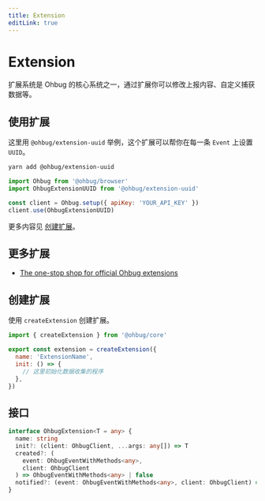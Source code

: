 ```yaml
---
title: Extension
editLink: true
---
```


# Extension

扩展系统是 Ohbug 的核心系统之一，通过扩展你可以修改上报内容、自定义捕获数据等。

## 使用扩展

这里用 `@ohbug/extension-uuid` 举例，这个扩展可以帮你在每一条 `Event` 上设置 `UUID`。

```sh
yarn add @ohbug/extension-uuid
```

```javascript
import Ohbug from '@ohbug/browser'
import OhbugExtensionUUID from '@ohbug/extension-uuid'

const client = Ohbug.setup({ apiKey: 'YOUR_API_KEY' })
client.use(OhbugExtensionUUID)
```

更多内容见 [创建扩展](./extension.md#创建扩展)。

## 更多扩展

- [The one-stop shop for official Ohbug extensions](https://github.com/ohbug-org/extensions)

## 创建扩展

使用 `createExtension` 创建扩展。

```javascript
import { createExtension } from '@ohbug/core'

export const extension = createExtension({
  name: 'ExtensionName',
  init: () => {
    // 这里初始化数据收集的程序
  },
})
```

## 接口

```typescript
interface OhbugExtension<T = any> {
  name: string
  init?: (client: OhbugClient, ...args: any[]) => T
  created?: (
    event: OhbugEventWithMethods<any>,
    client: OhbugClient
  ) => OhbugEventWithMethods<any> | false
  notified?: (event: OhbugEventWithMethods<any>, client: OhbugClient) => void
}
```
